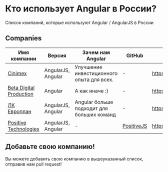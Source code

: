# Кто использует Angular в России?
Список компаний, которые используют Angular / AngularJS в России

## Companies

| Имя компании | Версия | Зачем нам Angular | GitHub | Public URL |
| ------------ | ------- | ------- | ------- | ------- |
| [Cinimex](https://www.cinimex.ru/) | AngularJS, Angular | Улучшение инвестиционного опыта для всех. | - | https://www.cinimex.ru/ |
| [Beta Digital Production](https://www.betaagency.ru/) | Angular | А как иначе :) | - | https://www.betaagency.ru/ |
| [ЛК Европлан](https://europlan.ru/) | AngularJS, Angular | Angular больше подходит для больших команд | - | https://europlan.ru/ |
| [Positive Technologies](https://www.ptsecurity.ru) | AngularJS, Angular | - | [PositiveJS](https://github.com/positive-js) | https://www.ptsecurity.ru |

## Добавьте свою компанию!

Вы можете добавить свою компанию в вышеуказанный список, отправив нам pull request!
